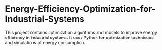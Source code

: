 # Energy-Efficiency-Optimization-for-Industrial-Systems
This project contains optimization algorithms and models to improve energy efficiency in industrial systems. It uses Python for optimization techniques and simulations of energy consumption.
